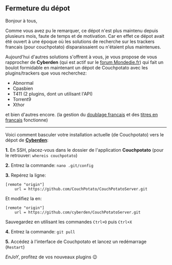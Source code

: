 ## Fermeture du dépot ##


Bonjour à tous,

Comme vous avez pu le remarquer, ce dépot n'est plus maintenu depuis plusieurs mois, faute de temps et de motivation.
Car en effet ce dépot avait été ouvert à une époque où les solutions de recherche sur les trackers francais (pour couchpotato) disparaissaient ou n'étaient plus maintenues.

Aujourd'hui d'autres solutions s'offrent à vous, je vous propose de vous rapprocher de **Cyberden** (qui est actif sur le [forum Mondedie.fr](https://mondedie.fr/d/8960-couchpotato-xthor-t411 "topic MonDedie.fr: CouchPotato - Xthor & T411")) qui fait un boulot formidable en maintenant un dépot de Couchpotato avec les plugins/trackers que vous recherchez:

- Abnormal
- Cpasbien
- T411 (2 plugins, dont un utilisant l'API)
- Torrent9
- Xthor

et bien d'autres encore. (la gestion du [doublage francais](https://github.com/cyberden/CouchPotatoServer/commit/bf15e1aea5838c3ec15239bae0110a5d9b8e0fee "gestion doublage francais") et des [titres en francais](https://github.com/cyberden/CouchPotatoServer/commit/355ca50684398b5d74ab81b5cf284ff403bca331 "gestion titres en francais") fonctionne)

----------

Voici comment basculer votre installation actuelle (de Couchpotato) vers le dépot de **[Cyberden](https://github.com/cyberden/CouchPotatoServer "dépot de Cyberden")**:

**1.** En SSH, placez-vous dans le dossier de l'application **Couchpotato** (pour le retrouver: `whereis couchpotato`)

**2.** Entrez la commande: `nano .git/config`

**3.** Repérez la ligne: 

```
[remote "origin"]
	url = https://github.com/CouchPotato/CouchPotatoServer.git
```

Et modifiez la en:

```
[remote "origin"]
	url = https://github.com/cyberden/CouchPotatoServer.git
```

Sauvegardez en utilisant les commandes `Ctrl+O` puis `Ctrl+X`

**4.** Entrez la commande: `git pull`

**5.** Accédez à l'interface de Couchpotato et lancez un redémarrage (`Restart`)


*EnJoY*, profitez de vos nouveaux plugins :wink:
